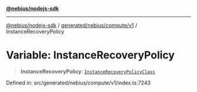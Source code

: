 [**@nebius/nodejs-sdk**](../../../../../README.md)

---

[@nebius/nodejs-sdk](../../../../../README.md) / [generated/nebius/compute/v1](../README.md) / InstanceRecoveryPolicy

# Variable: InstanceRecoveryPolicy

> **InstanceRecoveryPolicy**: [`InstanceRecoveryPolicyClass`](../type-aliases/InstanceRecoveryPolicyClass.md)

Defined in: src/generated/nebius/compute/v1/index.ts:7243

